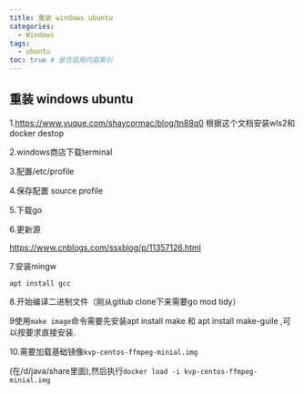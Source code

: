 ```yaml
---
title: 重装 windows ubuntu
categories:
  - Windows
tags:
  - ubuntu
toc: true # 是否启用内容索引
---
```


## 重装 windows ubuntu

1.https://www.yuque.com/shaycormac/blog/tn88q0 根据这个文档安装wls2和docker destop



2.windows商店下载terminal

3.配置/etc/profile

4.保存配置 source profile

5.下载go

6.更新源

https://www.cnblogs.com/ssxblog/p/11357126.html



7.安装mingw

````
apt install gcc
````

8.开始编译二进制文件（刚从gitlub clone下来需要go mod tidy）



9使用`make image`命令需要先安装apt install make 和 apt install make-guile ,可以按要求直接安装.



10.需要加载基础镜像`kvp-centos-ffmpeg-minial.img`

(在/d/java/share里面),然后执行`docker load -i kvp-centos-ffmpeg-minial.img`


